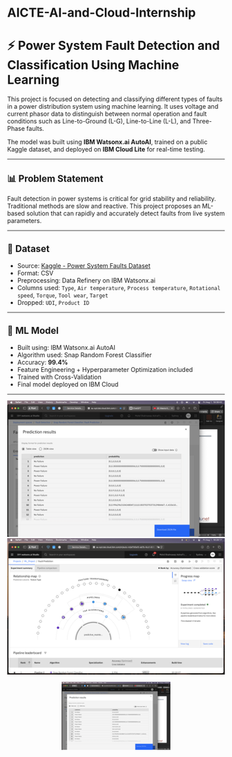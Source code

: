 # AICTE-AI-and-Cloud-Internship

# ⚡ Power System Fault Detection and Classification Using Machine Learning

This project is focused on detecting and classifying different types of faults in a power distribution system using machine learning. It uses voltage and current phasor data to distinguish between normal operation and fault conditions such as Line-to-Ground (L-G), Line-to-Line (L-L), and Three-Phase faults.

The model was built using **IBM Watsonx.ai AutoAI**, trained on a public Kaggle dataset, and deployed on **IBM Cloud Lite** for real-time testing.

---

## 📊 Problem Statement

Fault detection in power systems is critical for grid stability and reliability. Traditional methods are slow and reactive. This project proposes an ML-based solution that can rapidly and accurately detect faults from live system parameters.

---

## 📁 Dataset

- Source: [Kaggle - Power System Faults Dataset](https://www.kaggle.com/datasets/ziya07/power-system-faults-dataset)
- Format: CSV
- Preprocessing: Data Refinery on IBM Watsonx.ai
- Columns used: `Type`, `Air temperature`, `Process temperature`, `Rotational speed`, `Torque`, `Tool wear`, `Target`
- Dropped: `UDI`, `Product ID`

---

## 🧠 ML Model

- Built using: IBM Watsonx.ai AutoAI
- Algorithm used: Snap Random Forest Classifier
- Accuracy: **99.4%**
- Feature Engineering + Hyperparameter Optimization included
- Trained with Cross-Validation
- Final model deployed on IBM Cloud

---

![Model Prediction Screenshot](./images/test_result%202.png)
![Model Prediction Screenshot](./images/result%201.png)
<br>
<p align="center">
  <img src="./images/test_result 2.png" width="50%" alt="Model Prediction Screenshot"/>
</p>



